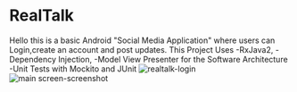 # RealTalk
Hello this is a basic Android "Social Media Application" where users can Login,create an account and post updates.
This Project Uses 
-RxJava2, 
-Dependency Injection, 
-Model View Presenter for the Software Architecture
-Unit Tests with Mockito and JUnit
![realtalk-login](https://user-images.githubusercontent.com/8888514/29037773-1bede534-7b73-11e7-8e06-de620af799b4.png)
![main screen-screenshot](https://user-images.githubusercontent.com/8888514/29037990-e4abe4d0-7b73-11e7-8287-1c0e5d3aee43.png)
